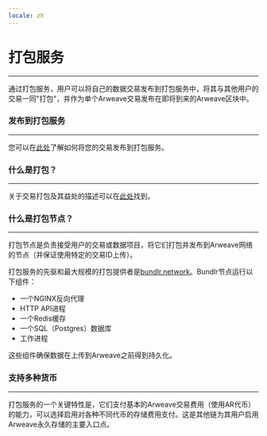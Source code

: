 ```yaml
---
locale: zh
---
```

# 打包服务
---
通过打包服务，用户可以将自己的数据交易发布到打包服务中，将其与其他用户的交易一同"打包"，并作为单个Arweave交易发布在即将到来的Arweave区块中。

### 发布到打包服务
---
您可以在[此处](/guides/posting-transactions/bundlr.md)了解如何将您的交易发布到打包服务。

### 什么是打包？
---
关于交易打包及其益处的描述可以在[此处](/concepts/bundles.md)找到。

### 什么是打包节点？
---
打包节点是负责接受用户的交易或数据项目，将它们打包并发布到Arweave网络的节点（并保证使用特定的交易ID上传）。

打包服务的先驱和最大规模的打包提供者是[bundlr.network](https://bundlr.network)。Bundlr节点运行以下组件：

- 一个NGINX反向代理
- HTTP API进程
- 一个Redis缓存
- 一个SQL（Postgres）数据库
- 工作进程

这些组件确保数据在上传到Arweave之前得到持久化。

### 支持多种货币
---
打包服务的一个关键特性是，它们支付基本的Arweave交易费用（使用AR代币）的能力，可以选择启用对各种不同代币的存储费用支付。这是其他链为其用户启用Arweave永久存储的主要入口点。